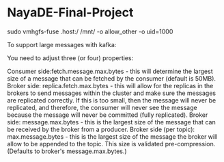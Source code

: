 # NayaDE-Final-Project

sudo vmhgfs-fuse .host:/ /mnt/ -o allow_other -o uid=1000



To support large messages with kafka:

You need to adjust three (or four) properties:

Consumer side:fetch.message.max.bytes - this will determine the largest size of a message that can be fetched by the consumer (default is 50MB).
Broker side: replica.fetch.max.bytes - this will allow for the replicas in the brokers to send messages within the cluster and make sure the messages are replicated correctly. If this is too small, then the message will never be replicated, and therefore, the consumer will never see the message because the message will never be committed (fully replicated).
Broker side: message.max.bytes - this is the largest size of the message that can be received by the broker from a producer.
Broker side (per topic): max.message.bytes - this is the largest size of the message the broker will allow to be appended to the topic. This size is validated pre-compression. (Defaults to broker's message.max.bytes.)
